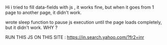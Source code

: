 Hi
i tried to fill data-fields with js , it works fine, but when it goes from 1 page to another page, it didn't work.

wrote sleep function to pause js execution until the page loads completely, but it didn't work. WHY ?

RUN THIS JS ON THIS SITE :  https://in.search.yahoo.com/?fr2=inr
